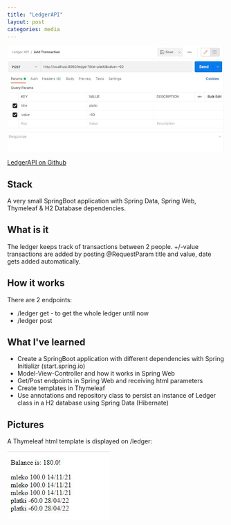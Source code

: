 ```yaml
---
title: "LedgerAPI"
layout: post
categories: media
---
```


![LedgerAPI usage](/assets/ledger.JPG)

[LedgerAPI on Github](https://github.com/viktorbobinski/Ledger-API)


## Stack

A very small SpringBoot application with Spring Data, Spring Web, Thymeleaf & H2 Database dependencies. 

## What is it

The ledger keeps track of transactions between 2 people. +/-value transactions are added by posting @RequestParam title and value, date gets added automatically.

## How it works

There are 2 endpoints: 
- /ledger get - to get the whole ledger until now
- /ledger post

## What I've learned

- Create a SpringBoot application with different dependencies with Spring Initializr (start.spring.io)
- Model-View-Controller and how it works in Spring Web
- Get/Post endpoints in Spring Web and receiving html parameters
- Create templates in Thymeleaf
- Use annotations and repository class to persist an instance of Ledger class in a H2 database using Spring Data (Hibernate)

## Pictures

A Thymeleaf html template is displayed on /ledger:

![LedgerAPI app](/assets/ledger-html.JPG)
